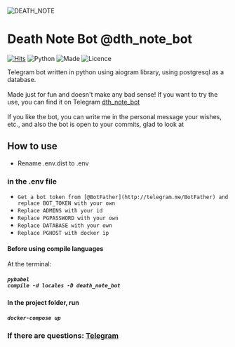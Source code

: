 ![DEATH_NOTE](https://img3.goodfon.ru/wallpaper/nbig/d/fd/tetrad-smerti-layt-l-ryuk.jpg)

# Death Note Bot @dth_note_bot
 
[![Hits](https://hits.seeyoufarm.com/api/count/incr/badge.svg?url=https%3A%2F%2Fgithub.com%2Fwaydk%2FDeathNoteBot&count_bg=%23000000&title_bg=%23000000&icon=riseup.svg&icon_color=%23E7E7E7&title=hits&edge_flat=false)](https://hits.seeyoufarm.com)
![Python](https://img.shields.io/badge/python%20-3.8-black?labelColor=060606&logo=python&logoColor=white)
![Made](https://img.shields.io/badge/Made%20with%20fun%20-🍎-black?labelColor=060606)
![Licence](https://img.shields.io/badge/Licence%20-MIT-black?labelColor=060606)

Telegram bot written in python using aiogram library, using postgresql as a database.
<br></br>
Made just for fun and doesn't make any bad sense! If you want to try the use, you can find it on Telegram [dth_note_bot](https://t.me/dth_note_bot)
<br></br>
If you like the bot, you can write me in the personal message your wishes, etc., and also the bot is open to your commits, glad to look at



## How to use
- Rename .env.dist to .env
### in the .env file
- `Get a bot token from [@BotFather](http://telegram.me/BotFather) and replace BOT_TOKEN with your own`
- `Replace ADMINS with your id`
- `Replace PGPASSWORD with your own`
- `Replace DATABASE with your own`
- `Replace PGHOST with docker ip`
#### Before using сompile languages
At the terminal:
##### <code>pybabel compile -d locales -D death_note_bot</code>

#### In the project folder, run
##### <code>docker-compose up</code>

### If there are questions: [Telegram](https://t.me/waydk)
